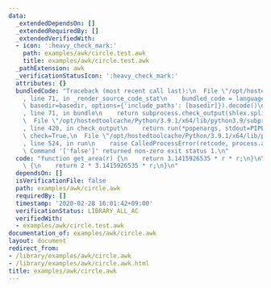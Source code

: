 ```yaml
---
data:
  _extendedDependsOn: []
  _extendedRequiredBy: []
  _extendedVerifiedWith:
  - icon: ':heavy_check_mark:'
    path: examples/awk/circle.test.awk
    title: examples/awk/circle.test.awk
  _pathExtension: awk
  _verificationStatusIcon: ':heavy_check_mark:'
  attributes: {}
  bundledCode: "Traceback (most recent call last):\n  File \"/opt/hostedtoolcache/Python/3.9.1/x64/lib/python3.9/site-packages/onlinejudge_verify/documentation/build.py\"\
    , line 71, in _render_source_code_stat\n    bundled_code = language.bundle(stat.path,\
    \ basedir=basedir, options={'include_paths': [basedir]}).decode()\n  File \"/opt/hostedtoolcache/Python/3.9.1/x64/lib/python3.9/site-packages/onlinejudge_verify/languages/user_defined.py\"\
    , line 71, in bundle\n    return subprocess.check_output(shlex.split(command))\n\
    \  File \"/opt/hostedtoolcache/Python/3.9.1/x64/lib/python3.9/subprocess.py\"\
    , line 420, in check_output\n    return run(*popenargs, stdout=PIPE, timeout=timeout,\
    \ check=True,\n  File \"/opt/hostedtoolcache/Python/3.9.1/x64/lib/python3.9/subprocess.py\"\
    , line 524, in run\n    raise CalledProcessError(retcode, process.args,\nsubprocess.CalledProcessError:\
    \ Command '['false']' returned non-zero exit status 1.\n"
  code: "function get_area(r) {\n    return 3.1415926535 * r * r;\n}\n\nfunction get_circumference(r)\
    \ {\n    return 2 * 3.1415926535 * r;\n}\n"
  dependsOn: []
  isVerificationFile: false
  path: examples/awk/circle.awk
  requiredBy: []
  timestamp: '2020-02-28 16:01:42+09:00'
  verificationStatus: LIBRARY_ALL_AC
  verifiedWith:
  - examples/awk/circle.test.awk
documentation_of: examples/awk/circle.awk
layout: document
redirect_from:
- /library/examples/awk/circle.awk
- /library/examples/awk/circle.awk.html
title: examples/awk/circle.awk
---
```

